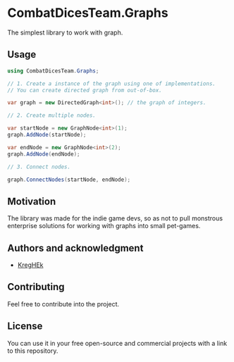 # CombatDicesTeam.Graphs

The simplest library to work with graph.

## Usage

```c#
using CombatDicesTeam.Graphs;

// 1. Create a instance of the graph using one of implementations.
// You can create directed graph from out-of-box.

var graph = new DirectedGraph<int>(); // the graph of integers.

// 2. Create multiple nodes.

var startNode = new GraphNode<int>(1);
graph.AddNode(startNode);

var endNode = new GraphNode<int>(2);
graph.AddNode(endNode);

// 3. Connect nodes.

graph.ConnectNodes(startNode, endNode);

```

## Motivation

The library was made for the indie game devs, so as not to pull monstrous enterprise solutions for working with graphs into small pet-games.

## Authors and acknowledgment

  * [KregHEk](https://github.com/kreghek)

## Contributing

Feel free to contribute into the project.

## License

You can use it in your free open-source and commercial projects with a link to this repository.
